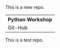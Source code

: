 This is a new repo.

<table>
<th>
Python Workshop
</th>
   <tr>
       <td>Git-Hub</td>
   </tr>
</table>

This is a test repo.